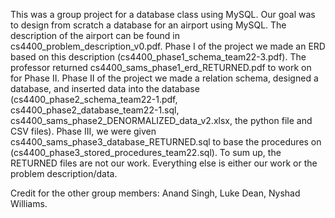 This was a group project for a database class using MySQL. Our goal was to design from scratch a database for an airport using MySQL. The description of the airport can be found in cs4400_problem_description_v0.pdf.
Phase I of the project we made an ERD based on this description (cs4400_phase1_schema_team22-3.pdf). The professor returned cs4400_sams_phase1_erd_RETURNED.pdf to work on for Phase II.
Phase II of the project we made a relation schema, designed a database, and inserted data into the database (cs4400_phase2_schema_team22-1.pdf, cs4400_phase2_database_team22-1.sql, cs4400_sams_phase2_DENORMALIZED_data_v2.xlsx, the python file and CSV files).
Phase III, we were given cs4400_sams_phase3_database_RETURNED.sql to base the procedures on (cs4400_phase3_stored_procedures_team22.sql).
To sum up, the RETURNED files are not our work. Everything else is either our work or the problem description/data.

Credit for the other group members: Anand Singh, Luke Dean, Nyshad Williams.
